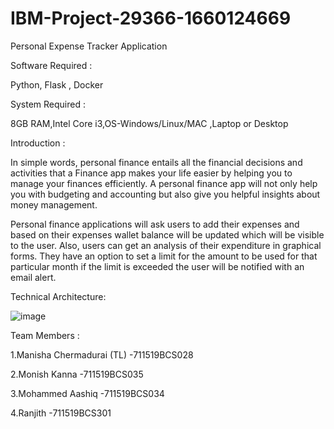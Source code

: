 # IBM-Project-29366-1660124669

Personal Expense Tracker Application

Software Required :

Python, Flask , Docker

System Required :

8GB RAM,Intel Core i3,OS-Windows/Linux/MAC ,Laptop or Desktop

Introduction :

In simple words, personal finance entails all the financial decisions and activities that a Finance app makes your life easier by helping you to manage your finances efficiently. A personal finance app will not only help you with budgeting and accounting but also give you helpful insights about money management.


Personal finance applications will ask users to add their expenses and based on their expenses wallet balance will be updated which will be visible to the user.  Also, users can get an analysis of their expenditure in graphical forms. They have an option to set a limit for the amount to be used for that particular month if the limit is exceeded the user will be notified with an email alert.



Technical Architecture:

![image](https://user-images.githubusercontent.com/61903430/192078553-47968528-e829-42c6-a00e-1dee1164ad6e.png)


Team Members :

1.Manisha Chermadurai (TL) -711519BCS028

2.Monish Kanna -711519BCS035

3.Mohammed Aashiq -711519BCS034

4.Ranjith -711519BCS301
